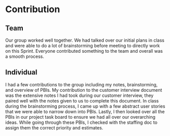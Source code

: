 # Contribution
## Team
Our group worked well together. We had talked over our initial plans in class and were able to do a lot of brainstorming before meeting to directly work on this Sprint. Everyone contributed something to the team and overall was a smooth process.

## Individual
I had a few contributions to the group including my notes, brainstorming, and overview of PBIs. My contribution to the customer interview document was the extensive notes I had took during our customer interview, they paired well with the notes given to us to complete this document. In class during the brainstorming process, I came up with a few abstract user stories that we were able to narrow down into PBIs. Lastly, I then looked over all the PBIs in our project task board to ensure we had all over our overarching ideas. While going through these PBIs, I checked with the staffing doc to assign them the correct priority and estimates.
